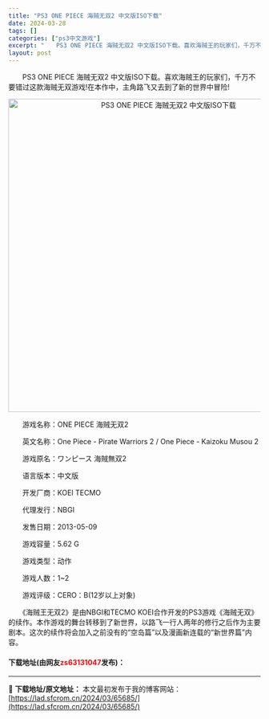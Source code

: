 ```yaml
---
title: "PS3 ONE PIECE 海贼无双2 中文版ISO下载"
date: 2024-03-28
tags: []
categories: ["ps3中文游戏"]
excerpt: "　　PS3 ONE PIECE 海贼无双2 中文版ISO下载。喜欢海贼王的玩家们，千万不要错过这款海贼无双游戏!在本作中，主角路飞又去到了新的世界中冒险! 　　游戏名称：ONE PIECE 海贼无双2 　　英文名称：One Piece - Pirate Warriors 2 / One Piece &hellip;"
layout: post
---
```


 <p>　　PS3 ONE PIECE 海贼无双2 中文版ISO下载。喜欢海贼王的玩家们，千万不要错过这款海贼无双游戏!在本作中，主角路飞又去到了新的世界中冒险!</p> <p align="center"><img align="" border="0" src="https://lad.sfcrom.cn/wp-content/uploads/2024/03/20240328_66050ec36aaf0.png" width="624" alt="PS3 ONE PIECE 海贼无双2 中文版ISO下载" /></p> <p>　　游戏名称：ONE PIECE 海贼无双2</p> <p>　　英文名称：One Piece - Pirate Warriors 2 / One Piece - Kaizoku Musou 2</p> <p>　　游戏原名：ワンピース 海賊無双2</p> <p>　　语言版本：中文版</p> <p>　　开发厂商：KOEI TECMO</p> <p>　　代理发行：NBGI</p> <p>　　发售日期：2013-05-09</p> <p>　　游戏容量：5.62 G</p> <p>　　游戏类型：动作</p> <p>　　游戏人数：1~2</p> <p>　　游戏评级：CERO：B(12岁以上对象)</p> <p>　　《海贼王无双2》是由NBGI和TECMO KOEI合作开发的PS3游戏《海贼无双》的续作。本作游戏的舞台转移到了新世界，以路飞一行人两年的修行之后作为主要剧本。这次的续作将会加入之前没有的&ldquo;空岛篇&rdquo;以及漫画新连载的&ldquo;新世界篇&rdquo;内容。</p> <p><h4>下载地址(由网友<font color="red">zs63131047</font>发布)：</h4></p> 

---
📖 **下载地址/原文地址：** 本文最初发布于我的博客网站：[https://lad.sfcrom.cn/2024/03/65685/](https://lad.sfcrom.cn/2024/03/65685/)
